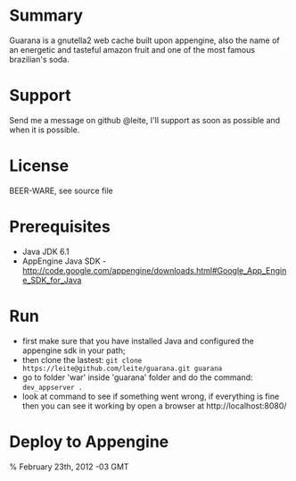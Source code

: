 # Summary

Guarana is a gnutella2 web cache built upon appengine, also the name of an energetic and tasteful amazon fruit and one of the most famous brazilian's soda. 

# Support

Send me a message on github @leite, I'll support as soon as possible and when it is possible.

# License

BEER-WARE, see source file

# Prerequisites

+ Java JDK 6.1
+ AppEngine Java SDK - http://code.google.com/appengine/downloads.html#Google_App_Engine_SDK_for_Java

# Run

+ first make sure that you have installed Java and configured the appengine sdk in your path;
+ then clone the lastest: ```git clone https://leite@github.com/leite/guarana.git guarana```
+ go to folder 'war' inside 'guarana' folder and do the command: ```dev_appserver . ```
+ look at command to see if something went wrong, if everything is fine then you can see it working by open a browser at http://localhost:8080/
	
# Deploy to Appengine


% February 23th, 2012 -03 GMT
